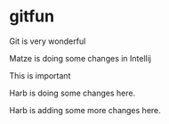# gitfun
Git is very wonderful

Matze is doing some changes in Intellij

This is important

Harb is doing some changes here.

Harb is adding some more changes here.
